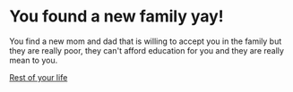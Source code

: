 # You found a new family yay!

You find a new mom and dad that is willing to accept you in the family but they are really poor, they can't afford education for you and they are really mean to you.

[Rest of your life](../life-from-both-options/sad-life.md)
